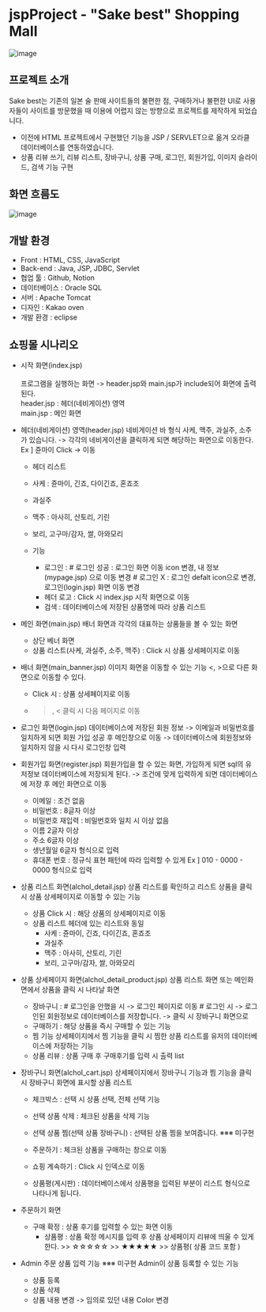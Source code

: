 # jspProject - "Sake best" Shopping Mall
![image](https://github.com/softwarej1/jsp_project_shopping_sakebest/assets/105643491/a263876d-1088-4758-ad63-19b4ce047dc4)

## 프로젝트 소개
Sake best는 기존의 일본 술 판매 사이트들의 불편한 점, 구매하거나 불편한 UI로 사용자들이 사이트를 방문했을 때 이용에 어렵지 않는 방향으로 프로젝트를 제작하게 되었습니다.
 - 이전에 HTML 프로젝트에서 구현했던 기능을 JSP / SERVLET으로 옮겨 오라클 데이터베이스를 연동하였습니다. <br>
 - 상품 리뷰 쓰기, 리뷰 리스트, 장바구니, 상품 구매, 로그인, 회원가입, 이미지 슬라이드, 검색 기능 구현

## 화면 흐름도
![image](https://github.com/softwarej1/jsp_project_shopping_sakebest/assets/105643491/15e7b089-94c9-4edb-978a-7c6e85ef3395)

## 개발 환경
 - Front : HTML, CSS, JavaScript<br>
 - Back-end : Java, JSP, JDBC, Servlet<br>
 - 협업 툴 : Github, Notion<br>
 - 데이터베이스 : Oracle SQL<br>
 - 서버 : Apache Tomcat<br>
 - 디자인 : Kakao oven<br>
 - 개발 환경 : eclipse

## 쇼핑몰 시나리오
 - 시작 화면(index.jsp)<br><br>
   프로그램을 실행하는 화면 -> header.jsp와 main.jsp가 include되어 화면에 출력된다.<br>
   header.jsp : 헤더(네비게이션) 영역<br>
   main.jsp : 메인 화면

 - 헤더(네비게이션) 영역(header.jsp)
네비게이션 바 형식 사케, 맥주, 과실주, 소주가 있습니다. -> 각각의 네비게이션을 클릭하게 되면 해당하는 화면으로 이동한다. Ex ] 쥰마이 Click -> 이동
   - 헤더 리스트
   - 사케 : 쥰마이, 긴죠, 다이긴죠, 혼죠조
   - 과실주
   - 맥주 : 아사히, 산토리, 기린
   - 보리, 고구마/감자, 쌀, 아와모리
   
   - 기능
     - 로그인 : # 로그인 성공 : 로그인 화면 이동 icon 변경, 내 정보(mypage.jsp) 으로 이동 변경
                  # 로그인 X    : 로그인 defalt icon으로 변경, 로그인(login.jsp) 화면 이동 변경
     - 헤더 로고 : Click 시 index.jsp 시작 화면으로 이동
     - 검색 : 데이터베이스에 저장된 상품명에 따라 상품 리스트

- 메인 화면(main.jsp)
배너 화면과 각각의 대표하는 상품들을 볼 수 있는 화면
   - 상단 베너 화면
   - 상품 리스트(사케, 과실주, 소주, 맥주) : Click 시 상품 상세페이지로 이동

- 배너 화면(main_banner.jsp)
이미지 화면을 이동할 수 있는 기능 <, >으로 다른 화면으로 이동할 수 있다.
   - Click 시 : 상품 상세페이지로 이동
   - >, < 클릭 시 다음 페이지로 이동

- 로그인 화면(login.jsp)
데이터베이스에 저장된 회원 정보 -> 이메일과 비밀번호를 일치하게 되면 회원 가입 성공 후 메인창으로 이동
                                         -> 데이터베이스에 회원정보와 일치하지 않을 시 다시 로그인창 입력

- 회원가입 화면(register.jsp)
회원가입을 할 수 있는 화면, 가입하게 되면 sql의 유저정보 데이터베이스에 저장되게 된다. -> 조건에 맞게 입력하게 되면 데이터베이스에 저장 후 메인 화면으로 이동 
   - 이메일 : 조건 없음
   - 비밀번호 : 8글자 이상
   - 비밀번호 재입력 : 비밀번호와 일치 시 이상 없음
   - 이름 2글자 이상
   - 주소 6글자 이상
   - 생년월일 6글자 형식으로 입력
   - 휴대폰 번호 : 정규식 표현 패턴에 따라 입력할 수 있게 Ex ] 010 - 0000 - 0000 형식으로 입력

- 상품 리스트 화면(alchol_detail.jsp)
상품 리스트를 확인하고 리스트 상품을 클릭 시 상품 상세페이지로 이동할 수 있는 기능
   - 상품 Click 시 : 해당 상품의 상세페이지로 이동
   - 상품 리스트
   헤더에 있는 리스트와 동일
     - 사케 : 쥰마이, 긴죠, 다이긴죠, 혼죠조
     - 과실주
     - 맥주 : 아사히, 산토리, 기린
     - 보리, 고구마/감자, 쌀, 아와모리

- 상품 상세페이지 화면(alchol_detail_product.jsp)
상품 리스트 화면 또는 메인화면에서 상품을 클릭 시 나타날 화면
   - 장바구니 : # 로그인을 안했을 시 -> 로그인 페이지로 이동 
                  # 로그인 시 -> 로그인된 회원정보로 데이터베이스를 저장합니다.
                                  -> 클릭 시 장바구니 화면으로
   - 구매하기 : 해당 상품을 즉시 구매할 수 있는 기능
   - 찜 기능
     상세페이지에서 찜 기능을 클릭 시 찜한 상품 리스트를 유저의 데이터베이스에 저장하는 기능
   - 상품 리뷰 : 상품 구매 후 구매후기를 입력 시 출력 list

- 장바구니 화면(alchol_cart.jsp)
상세페이지에서 장바구니 기능과 찜 기능을 클릭 시 장바구니 화면에 표시할 상품 리스트
   - 체크박스 : 선택 시 상품 선택, 전체 선택 기능
   - 선택 상품 삭제 : 체크된 상품을 삭제 기능
   - 선택 상품 찜(선택 상품 장바구니) : 선택된 상품 찜을 보여줍니다. ※※※ 미구현
   - 주문하기 : 체크된 상품을 구매하는 창으로 이동
   - 쇼핑 계속하기 : Click 시 인덱스로 이동

   - 상품평(게시판) : 데이터베이스에서 상품평을 입력된 부분이 리스트 형식으로 나타나게 됩니다.

- 주문하기 화면
   - 구매 확정 : 상품 후기를 입력할 수 있는 화면 이동
       - 상품평 : 상품 확정 메시지를 입력 후 상품 상세페이지 리뷰에 띄울 수 있게 한다.
                  >> ☆☆☆☆☆ >> ★★★★★
                  >> 상품평( 상품 코드 포함 )

- Admin 주문 상품 입력 기능 ※※※ 미구현
Admin이 상품 등록할 수 있는 기능
   - 상품 등록
   - 상품 삭제
   - 상품 내용 변경 -> 임의로 있던 내용 Color 변경
